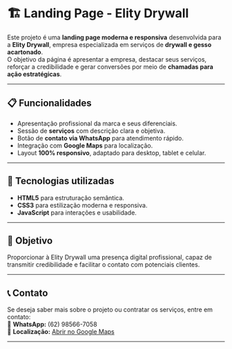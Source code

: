 # 🏗️ Landing Page - Elity Drywall

Este projeto é uma **landing page moderna e responsiva** desenvolvida para a **Elity Drywall**, empresa especializada em serviços de **drywall e gesso acartonado**.  
O objetivo da página é apresentar a empresa, destacar seus serviços, reforçar a credibilidade e gerar conversões por meio de **chamadas para ação estratégicas**.

---

## 📋 Funcionalidades

- Apresentação profissional da marca e seus diferenciais.  
- Sessão de **serviços** com descrição clara e objetiva.  
- Botão de **contato via WhatsApp** para atendimento rápido.  
- Integração com **Google Maps** para localização.  
- Layout **100% responsivo**, adaptado para desktop, tablet e celular.

---

## 🚀 Tecnologias utilizadas

- **HTML5** para estruturação semântica.  
- **CSS3** para estilização moderna e responsiva.  
- **JavaScript** para interações e usabilidade.

---

## 🎯 Objetivo

Proporcionar à Elity Drywall uma presença digital profissional, capaz de transmitir credibilidade e facilitar o contato com potenciais clientes.

---

## 📞 Contato

Se deseja saber mais sobre o projeto ou contratar os serviços, entre em contato:  
📱 **WhatsApp:** (62) 98566-7058  
📍 **Localização:** [Abrir no Google Maps](https://maps.app.goo.gl/V9NMRvNQ9GLbJVES6)

---
